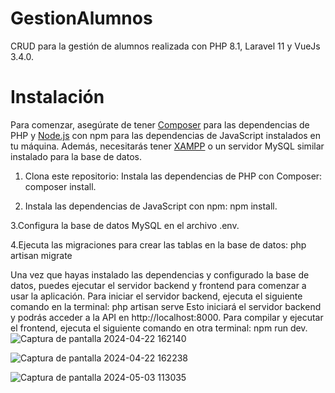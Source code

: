 # GestionAlumnos

CRUD para la gestión de alumnos realizada con PHP 8.1, Laravel 11 y VueJs 3.4.0.

# Instalación

Para comenzar, asegúrate de tener [Composer](https://getcomposer.org/) para las dependencias de PHP y [Node.js](https://nodejs.org/) con npm para las dependencias de JavaScript instalados en tu máquina. Además, necesitarás tener [XAMPP](https://www.apachefriends.org/index.html) o un servidor MySQL similar instalado para la base de datos.

1. Clona este repositorio: Instala las dependencias de PHP con Composer: composer install.

2. Instala las dependencias de JavaScript con npm: npm install.

3.Configura la base de datos MySQL en el archivo .env.

4.Ejecuta las migraciones para crear las tablas en la base de datos: php artisan migrate

Una vez que hayas instalado las dependencias y configurado la base de datos, puedes ejecutar el servidor backend y frontend para comenzar a usar la aplicación.
Para iniciar el servidor backend, ejecuta el siguiente comando en la terminal: php artisan serve
Esto iniciará el servidor backend y podrás acceder a la API en http://localhost:8000.
Para compilar y ejecutar el frontend, ejecuta el siguiente comando en otra terminal: npm run dev.
![Captura de pantalla 2024-04-22 162140](https://github.com/rodrigomaximiliano/GestionAlumnos/assets/116413011/e30b70f4-bcd9-4ab0-a79a-c82957f2c843)


![Captura de pantalla 2024-04-22 162238](https://github.com/rodrigomaximiliano/GestionAlumnos/assets/116413011/95f6dee8-698d-43cd-8d6c-0e8889c0308e)

![Captura de pantalla 2024-05-03 113035](https://github.com/rodrigomaximiliano/GestionAlumnos/assets/116413011/5e960116-c604-46da-8b70-aecab4747745)

